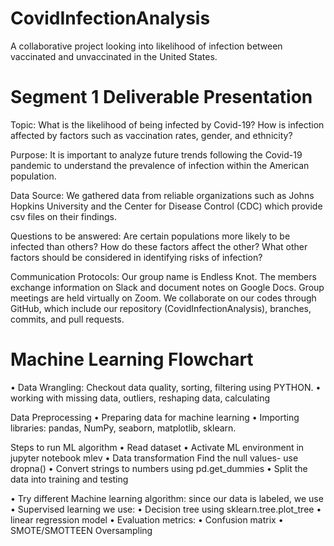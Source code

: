 # CovidInfectionAnalysis
A collaborative project looking into likelihood of infection between vaccinated and unvaccinated in the United States.

# Segment 1 Deliverable Presentation

Topic: What is the likelihood of being infected by Covid-19? How is infection affected by factors such as vaccination rates, gender, and ethnicity?

Purpose: It is important to analyze future trends following the Covid-19 pandemic to understand the prevalence of infection within the American population.

Data Source: We gathered data from reliable organizations such as Johns Hopkins University and the Center for Disease Control (CDC) which provide csv files on their findings.

Questions to be answered: Are certain populations more likely to be infected than others? How do these factors affect the other? What other factors should be considered in identifying risks of infection?

Communication Protocols: Our group name is Endless Knot. The members exchange information on Slack and document notes on Google Docs. Group meetings are held virtually on Zoom. We collaborate on our codes through GitHub, which include our repository (CovidInfectionAnalysis), branches, commits, and pull requests. 

# Machine Learning Flowchart
•	Data Wrangling: 
Checkout data quality, sorting, filtering using PYTHON. 
•	working with missing data, outliers, reshaping data, calculating

Data Preprocessing
•	Preparing data for machine learning 
•	Importing libraries: pandas, NumPy, seaborn, matplotlib, sklearn.

Steps to run ML algorithm
•	Read dataset
•	Activate ML environment in jupyter notebook mlev
•	Data transformation
Find the null values- use dropna()
•	Convert strings to numbers using pd.get_dummies
•	Split the data into training and testing 

•	Try different Machine learning algorithm:
since our data is labeled, we use
•	Supervised learning 
we use: 
•	Decision tree using sklearn.tree.plot_tree
•	linear regression model
•	Evaluation metrics:
•	Confusion matrix
•	SMOTE/SMOTTEEN Oversampling
